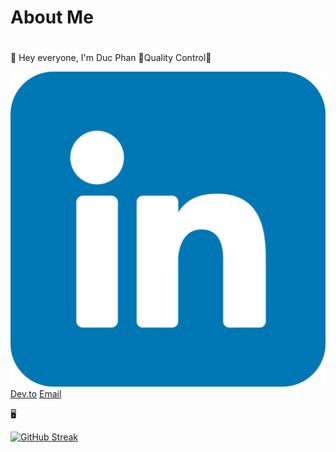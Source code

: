 <h1>About Me<h1></h1>
👋 Hey everyone, I'm Duc Phan
🐞Quality Control🐞

[![LinkedIn Logo](https://raw.githubusercontent.com/Gerphan94/Gerphan94/main/Image/linkedin.png)](https://www.linkedin.com/in/gerphan94)
[Dev.to](https://dev.to/gerphan94)
[Email](ducpn1194@gmail.com)

🖥️


[![GitHub Streak](https://github-readme-streak-stats.herokuapp.com?user=Gerphan94)](https://git.io/streak-stats)
